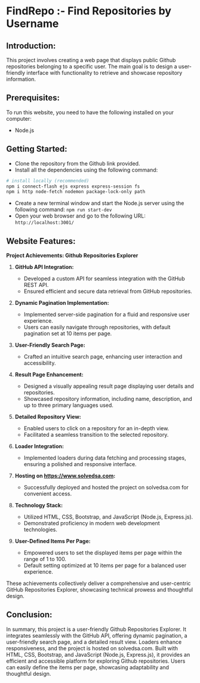 # FindRepo :- Find Repositories by Username
## Introduction:
 This project involves creating a web page that displays public Github repositories belonging to a specific user. The main goal is to design a user-friendly interface with functionality to retrieve and showcase repository information.

## Prerequisites:
To run this website, you need to have the following installed on your computer:

- Node.js
  
## Getting Started:

- Clone the repository from the Github link provided.
- Install all the dependencies using the following command:
```bash
# install locally (recommended)
npm i connect-flash ejs express express-session fs 
npm i http node-fetch nodemon package-lock-only path
```
- Create a new terminal window and start the Node.js server using the following command:
`npm run start-dev`
- Open your web browser and go to the following URL:
`http://localhost:3001/`

## Website Features:

**Project Achievements: Github Repositories Explorer**

1. **GitHub API Integration:**
   - Developed a custom API for seamless integration with the GitHub REST API.
   - Ensured efficient and secure data retrieval from GitHub repositories.

2. **Dynamic Pagination Implementation:**
   - Implemented server-side pagination for a fluid and responsive user experience.
   - Users can easily navigate through repositories, with default pagination set at 10 items per page.

3. **User-Friendly Search Page:**
   - Crafted an intuitive search page, enhancing user interaction and accessibility.

4. **Result Page Enhancement:**
   - Designed a visually appealing result page displaying user details and repositories.
   - Showcased repository information, including name, description, and up to three primary languages used.

5. **Detailed Repository View:**
   - Enabled users to click on a repository for an in-depth view.
   - Facilitated a seamless transition to the selected repository.

6. **Loader Integration:**
   - Implemented loaders during data fetching and processing stages, ensuring a polished and responsive interface.

7. **Hosting on https://www.solvedsa.com:**
   - Successfully deployed and hosted the project on solvedsa.com for convenient access.

8. **Technology Stack:**
   - Utilized HTML, CSS, Bootstrap, and JavaScript (Node.js, Express.js).
   - Demonstrated proficiency in modern web development technologies.

9. **User-Defined Items Per Page:**
   - Empowered users to set the displayed items per page within the range of 1 to 100.
   - Default setting optimized at 10 items per page for a balanced user experience.


These achievements collectively deliver a comprehensive and user-centric GitHub Repositories Explorer, showcasing technical prowess and thoughtful design.
  
## Conclusion:
In summary, this project is a user-friendly Github Repositories Explorer. It integrates seamlessly with the GitHub API, offering dynamic pagination, a user-friendly search page, and a detailed result view. Loaders enhance responsiveness, and the project is hosted on solvedsa.com. Built with HTML, CSS, Bootstrap, and JavaScript (Node.js, Express.js), it provides an efficient and accessible platform for exploring Github repositories. Users can easily define the items per page, showcasing adaptability and thoughtful design.
